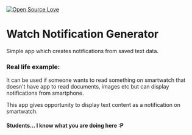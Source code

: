 [![Open Source Love](https://badges.frapsoft.com/os/v1/open-source.svg?v=103)](https://github.com/SKocur/Ryss)

# Watch Notification Generator

Simple app which creates notifications from saved text data.

### Real life example:
It can be used if someone wants to read something on smartwatch that doesn't have app to read documents, images etc but can display notifications from smartphone. 

This app gives opportunity to display text content as a notification on smartwatch.

#### Students... I know what you are doing here :P
